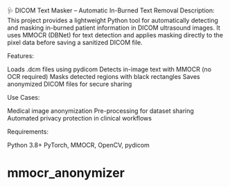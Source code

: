 🩺 DICOM Text Masker – Automatic In-Burned Text Removal
Description:
This project provides a lightweight Python tool for automatically detecting and masking in-burned patient information in DICOM ultrasound images. It uses MMOCR (DBNet) for text detection and applies masking directly to the pixel data before saving a sanitized DICOM file.

Features:

Loads .dcm files using pydicom
Detects in-image text with MMOCR (no OCR required)
Masks detected regions with black rectangles
Saves anonymized DICOM files for secure sharing

Use Cases:

Medical image anonymization
Pre-processing for dataset sharing
Automated privacy protection in clinical workflows

Requirements:

Python 3.8+
PyTorch, MMOCR, OpenCV, pydicom

# mmocr_anonymizer
